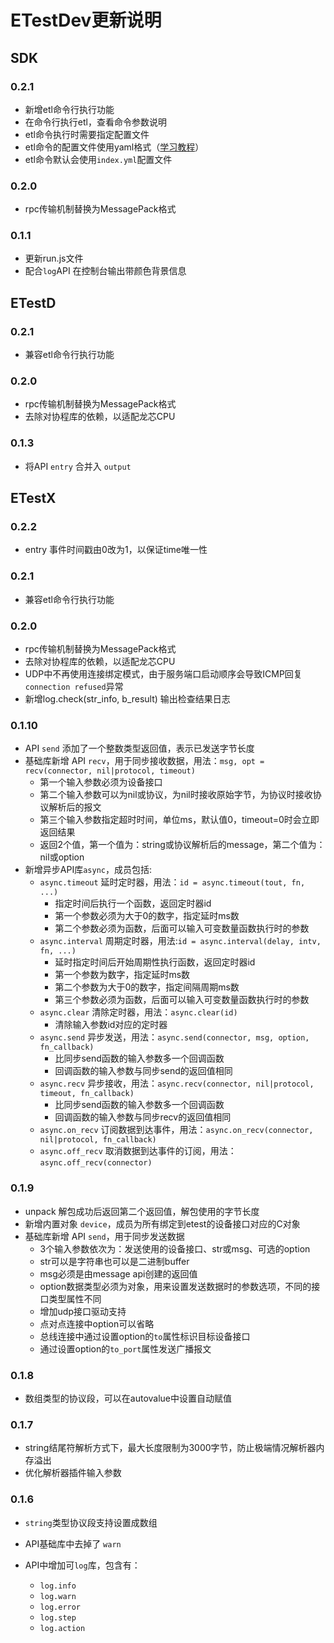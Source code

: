 
# ETestDev更新说明

## SDK

### 0.2.1
- 新增etl命令行执行功能
- 在命令行执行etl，查看命令参数说明
- etl命令执行时需要指定配置文件
- etl命令的配置文件使用yaml格式（[学习教程](http://www.ruanyifeng.com/blog/2016/07/yaml.html)）
- etl命令默认会使用`index.yml`配置文件

### 0.2.0
- rpc传输机制替换为MessagePack格式

### 0.1.1
- 更新run.js文件
- 配合`log`API 在控制台输出带颜色背景信息

## ETestD

### 0.2.1
- 兼容etl命令行执行功能

### 0.2.0
- rpc传输机制替换为MessagePack格式
- 去除对协程库的依赖，以适配龙芯CPU

### 0.1.3
- 将API `entry` 合并入 `output`


## ETestX

### 0.2.2
- entry 事件时间戳由0改为1，以保证time唯一性

### 0.2.1
- 兼容etl命令行执行功能

### 0.2.0
- rpc传输机制替换为MessagePack格式
- 去除对协程库的依赖，以适配龙芯CPU
- UDP中不再使用连接绑定模式，由于服务端口启动顺序会导致ICMP回复`connection refused`异常
- 新增log.check(str_info, b_result) 输出检查结果日志

### 0.1.10
- API `send` 添加了一个整数类型返回值，表示已发送字节长度
- 基础库新增 API `recv`，用于同步接收数据，用法：`msg, opt = recv(connector, nil|protocol, timeout)`
    - 第一个输入参数必须为设备接口
    - 第二个输入参数可以为nil或协议，为nil时接收原始字节，为协议时接收协议解析后的报文
    - 第三个输入参数指定超时时间，单位ms，默认值0，timeout=0时会立即返回结果
    - 返回2个值，第一个值为：string或协议解析后的message，第二个值为：nil或option
- 新增异步API库`async`，成员包括:
    - `async.timeout` 延时定时器，用法：`id = async.timeout(tout, fn, ...)`
        - 指定时间后执行一个函数，返回定时器id
        - 第一个参数必须为大于0的数字，指定延时ms数
        - 第二个参数必须为函数，后面可以输入可变数量函数执行时的参数
    - `async.interval` 周期定时器，用法:`id = async.interval(delay, intv, fn, ...)`
        - 延时指定时间后开始周期性执行函数，返回定时器id
        - 第一个参数为数字，指定延时ms数
        - 第二个参数为大于0的数字，指定间隔周期ms数
        - 第三个参数必须为函数，后面可以输入可变数量函数执行时的参数
    - `async.clear` 清除定时器，用法：`async.clear(id)`
        - 清除输入参数id对应的定时器
    - `async.send` 异步发送，用法：`async.send(connector, msg, option, fn_callback)`
        - 比同步send函数的输入参数多一个回调函数
        - 回调函数的输入参数与同步send的返回值相同
    - `async.recv` 异步接收，用法：`async.recv(connector, nil|protocol, timeout, fn_callback)`
        - 比同步send函数的输入参数多一个回调函数
        - 回调函数的输入参数与同步recv的返回值相同
    - `async.on_recv` 订阅数据到达事件，用法：`async.on_recv(connector, nil|protocol, fn_callback)`
    - `async.off_recv` 取消数据到达事件的订阅，用法：`async.off_recv(connector)`


### 0.1.9
- unpack 解包成功后返回第二个返回值，解包使用的字节长度
- 新增内置对象 `device`，成员为所有绑定到etest的设备接口对应的C对象
- 基础库新增 API `send`，用于同步发送数据
    - 3个输入参数依次为：发送使用的设备接口、str或msg、可选的option
    - str可以是字符串也可以是二进制buffer
    - msg必须是由message api创建的返回值
    - option数据类型必须为对象，用来设置发送数据时的参数选项，不同的接口类型属性不同
    - 增加udp接口驱动支持
    - 点对点连接中option可以省略
    - 总线连接中通过设置option的`to`属性标识目标设备接口
    - 通过设置option的`to_port`属性发送广播报文


### 0.1.8
- 数组类型的协议段，可以在autovalue中设置自动赋值

### 0.1.7
- string结尾符解析方式下，最大长度限制为3000字节，防止极端情况解析器内存溢出
- 优化解析器插件输入参数

### 0.1.6
- `string`类型协议段支持设置成数组
- API基础库中去掉了 `warn`
- API中增加可`log`库，包含有：

    - `log.info`
    - `log.warn`
    - `log.error`
    - `log.step`
    - `log.action`